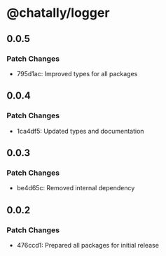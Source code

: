 # @chatally/logger

## 0.0.5

### Patch Changes

- 795d1ac: Improved types for all packages

## 0.0.4

### Patch Changes

- 1ca4df5: Updated types and documentation

## 0.0.3

### Patch Changes

- be4d65c: Removed internal dependency

## 0.0.2

### Patch Changes

- 476ccd1: Prepared all packages for initial release
